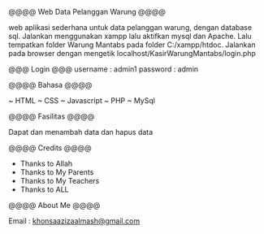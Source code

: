 @@@@ Web Data Pelanggan Warung @@@@

web aplikasi sederhana untuk data pelanggan warung, dengan database sql. Jalankan menggunakan xampp lalu aktifkan mysql dan Apache. Lalu tempatkan folder Warung Mantabs pada folder C:/xampp/htdoc. Jalankan pada browser dengan mengetik localhost/KasirWarungMantabs/login.php 

@@@ Login @@@
username : admin1
password : admin

@@@@ Bahasa @@@@

~ HTML
~ CSS
~ Javascript
~ PHP
~ MySql

@@@@ Fasilitas @@@@

Dapat dan menambah data dan hapus data


@@@@ Credits @@@@

- Thanks to Allah
- Thanks to My Parents
- Thanks to My Teachers
- Thanks to ALL


@@@@ About Me @@@@

Email : khonsaazizaalmash@gmail.com
